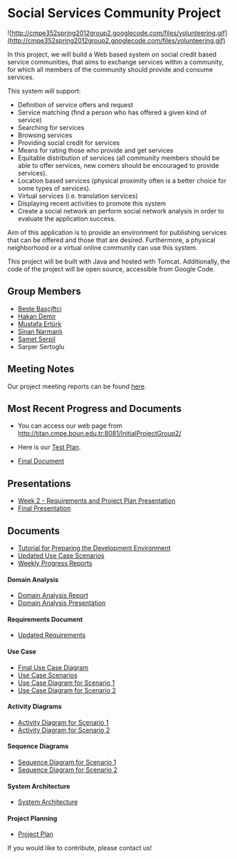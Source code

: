 # Social Services Community Project #

![http://cmpe352spring2012group2.googlecode.com/files/volunteering.gif](http://cmpe352spring2012group2.googlecode.com/files/volunteering.gif)

In this project, we will build a Web based system on social credit based service communities,  that aims to exchange services within a community, for which all members of the community should provide and consume services.

This system will support:

  * Definition of service offers and request
  * Service matching (find a person who has offered a given kind of service)
  * Searching for services
  * Browsing services
  * Providing social credit for services
  * Means for rating those who provide and get services
  * Equitable distribution of services (all community members should be able to offer services, new comers should be encouraged to provide services).
  * Location based services (physical proximity often is a better choice for some types of services).
  * Virtual services (i.e. translation services)
  * Displaying recent activities to promote this system
  * Create a social network an perform social network analysis in order to evaluate the application success.

Aim of this application is to provide an environment for publishing services that can be offered and those that are desired. Furthermore, a physical neighborhood or a virtual online community can use this system.

This project will be built with Java and hosted with Tomcat. Additionally, the code of the project will be open source, accessible from Google Code.

## Group Members ##

  * [Beste Başçiftci](http://code.google.com/p/cmpe352spring2012group2/wiki/Beste_Basciftci)
  * [Hakan Demir](http://code.google.com/p/cmpe352spring2012group2/wiki/Hakan_Demir)
  * [Mustafa Ertürk](http://code.google.com/p/cmpe352spring2012group2/wiki/MustafaErturk)
  * [Sinan Narmanlı](http://code.google.com/p/cmpe352spring2012group2/wiki/Sinan_Narmanli?ts=1330358053&updated=Sinan_Narmanli)
  * [Samet Serpil](http://code.google.com/p/cmpe352spring2012group2/wiki/Samet_Serpil)
  * Sarper Sertoglu

## Meeting Notes ##

Our project meeting reports can be found [here](MeetingReports.md).

## Most Recent Progress and Documents ##

  * You can access our web page from http://titan.cmpe.boun.edu.tr:8081/InitialProjectGroup2/


  * Here is our [Test Plan](http://code.google.com/p/cmpe352spring2012group2/wiki/TestPlans).

  * [Final Document](http://code.google.com/p/cmpe352spring2012group2/downloads/detail?name=CMPE451_FINAL_DOCUMENTv4.pdf&can=2&q=#makechanges)

## Presentations ##

  * [Week 2 - Requirements and Project Plan Presentation](http://code.google.com/p/cmpe352spring2012group2/downloads/detail?name=RequirementsandProjectPlanPresentation.pptx&can=2&q=#makechanges)
  * [Final Presentation](http://code.google.com/p/cmpe352spring2012group2/downloads/detail?name=CMPE%20451%20FINAL%20PRESENTATION.pptx&can=2&q=#makechanges)

## Documents ##

  * [Tutorial for Preparing the Development Environment](http://code.google.com/p/cmpe352spring2012group2/downloads/detail?name=Preparing%20the%20Development%20Environment_v2.docx&can=2&q=#makechanges)
  * [Updated Use Case Scenarios](http://code.google.com/p/cmpe352spring2012group2/downloads/detail?name=UpdatedUse%20Case%20Scenarios.docx&can=2&q=#makechanges)
  * [Weekly Progress Reports](http://code.google.com/p/cmpe352spring2012group2/wiki/WeeklyProgressReports)

#### Domain Analysis ####
  * [Domain Analysis Report](http://code.google.com/p/cmpe352spring2012group2/wiki/DomainAnalysisReport)
  * [Domain Analysis Presentation](http://code.google.com/p/cmpe352spring2012group2/downloads/detail?name=Week2sunum_ver5.pptx&can=2&q=#makechanges)

#### Requirements Document ####
  * [Updated Requirements](http://code.google.com/p/cmpe352spring2012group2/wiki/Requirements)

#### Use Case ####
  * [Final Use Case Diagram](http://code.google.com/p/cmpe352spring2012group2/wiki/Final_Use_Case_Diagram)
  * [Use Case Scenarios](http://code.google.com/p/cmpe352spring2012group2/downloads/detail?name=Use%20Case%20Scenarios_1.docx&can=2&q=#makechanges)
  * [Use Case Diagram for Scenario 1](http://code.google.com/p/cmpe352spring2012group2/wiki/UseCaseDiagramAhmet)
  * [Use Case Diagram for Scenario 2](http://code.google.com/p/cmpe352spring2012group2/wiki/UseCaseDiagramEce)

#### Activity Diagrams ####
  * [Activity Diagram for Scenario 1](http://code.google.com/p/cmpe352spring2012group2/wiki/Activity_Diagram_1)
  * [Activity Diagram for Scenario 2](http://code.google.com/p/cmpe352spring2012group2/wiki/Activity_Diagram_2)

#### Sequence Diagrams ####
  * [Sequence Diagram for Scenario 1](http://code.google.com/p/cmpe352spring2012group2/wiki/SequenceDiagramAhmet)
  * [Sequence Diagram for Scenario 2](http://code.google.com/p/cmpe352spring2012group2/wiki/Sequence_Diagram_2)

#### System Architecture ####
  * [System Architecture](http://code.google.com/p/cmpe352spring2012group2/downloads/detail?name=systemArchitecture.ppt&can=2&q=#makechanges)

#### Project Planning ####
  * [Project Plan](http://code.google.com/p/cmpe352spring2012group2/wiki/ServiceExchange)


If you would like to contribute, please contact us!